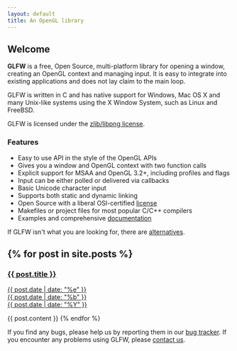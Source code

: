 ```yaml
---
layout: default
title: An OpenGL library
---
```


## Welcome

**GLFW** is a free, Open Source, multi-platform library for opening a window,
creating an OpenGL context and managing input.  It is easy to integrate into
existing applications and does not lay claim to the main loop.

GLFW is written in C and has native support for Windows, Mac OS X and many
Unix-like systems using the X Window System, such as Linux and FreeBSD.

GLFW is licensed under the [zlib/libpng license](license.html).

### Features
- Easy to use API in the style of the OpenGL APIs
- Gives you a window and OpenGL context with two function calls
- Explicit support for MSAA and OpenGL 3.2+, including profiles and flags
- Input can be either polled or delivered via callbacks
- Basic Unicode character input
- Supports both static and dynamic linking
- Open Source with a liberal OSI-certified [license](license.html)
- Makefiles or project files for most popular C/C++ compilers
- Examples and comprehensive [documentation](documentation.html)

If GLFW isn't what you are looking for, there are [alternatives](links.html#alternatives_to_glfw).

{% for post in site.posts %}
---
<a href="/Alakazam{{ post.url }}">
<h3>{{ post.title }}</h3>
<span class="date">
<div class="dateday">{{ post.date | date: "%e" }}</div>
<div>{{ post.date | date: "%b" }}</div>
<div class="dateyear">{{ post.date | date: "%Y" }}</div>
</span>
</a>

{{ post.content }}
{% endfor %}

If you find any bugs, please help us by reporting them in our
[bug tracker](http://sourceforge.net/tracker/?group_id=72569).
If you encounter any problems using GLFW, please [contact us](community.html).
